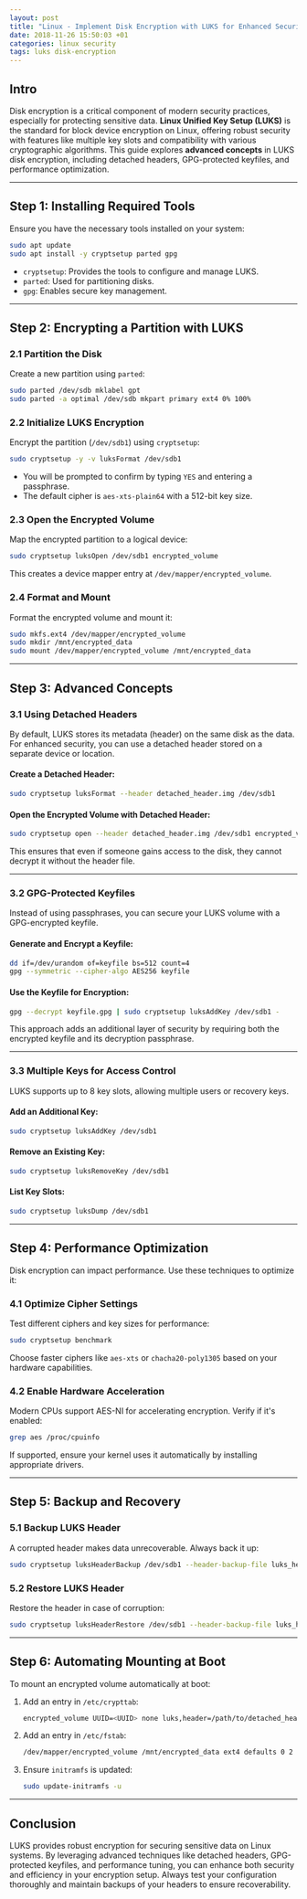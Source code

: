 ```yaml
---
layout: post
title: "Linux - Implement Disk Encryption with LUKS for Enhanced Security"
date: 2018-11-26 15:50:03 +01
categories: linux security
tags: luks disk-encryption
---
```


## Intro

Disk encryption is a critical component of modern security practices, especially for protecting sensitive data. **Linux Unified Key Setup (LUKS)** is the standard for block device encryption on Linux, offering robust security with features like multiple key slots and compatibility with various cryptographic algorithms. This guide explores **advanced concepts** in LUKS disk encryption, including detached headers, GPG-protected keyfiles, and performance optimization.

---

## Step 1: Installing Required Tools

Ensure you have the necessary tools installed on your system:

```sh
sudo apt update
sudo apt install -y cryptsetup parted gpg
```

- `cryptsetup`: Provides the tools to configure and manage LUKS.
- `parted`: Used for partitioning disks.
- `gpg`: Enables secure key management.

---

## Step 2: Encrypting a Partition with LUKS

### **2.1 Partition the Disk**

Create a new partition using `parted`:

```sh
sudo parted /dev/sdb mklabel gpt
sudo parted -a optimal /dev/sdb mkpart primary ext4 0% 100%
```

### **2.2 Initialize LUKS Encryption**

Encrypt the partition (`/dev/sdb1`) using `cryptsetup`:

```sh
sudo cryptsetup -y -v luksFormat /dev/sdb1
```

- You will be prompted to confirm by typing `YES` and entering a passphrase.
- The default cipher is `aes-xts-plain64` with a 512-bit key size.

### **2.3 Open the Encrypted Volume**

Map the encrypted partition to a logical device:

```sh
sudo cryptsetup luksOpen /dev/sdb1 encrypted_volume
```

This creates a device mapper entry at `/dev/mapper/encrypted_volume`.

### **2.4 Format and Mount**

Format the encrypted volume and mount it:

```sh
sudo mkfs.ext4 /dev/mapper/encrypted_volume
sudo mkdir /mnt/encrypted_data
sudo mount /dev/mapper/encrypted_volume /mnt/encrypted_data
```

---

## Step 3: Advanced Concepts

### **3.1 Using Detached Headers**

By default, LUKS stores its metadata (header) on the same disk as the data. For enhanced security, you can use a detached header stored on a separate device or location.

#### Create a Detached Header:

```sh
sudo cryptsetup luksFormat --header detached_header.img /dev/sdb1
```

#### Open the Encrypted Volume with Detached Header:

```sh
sudo cryptsetup open --header detached_header.img /dev/sdb1 encrypted_volume
```

This ensures that even if someone gains access to the disk, they cannot decrypt it without the header file.

---

### **3.2 GPG-Protected Keyfiles**

Instead of using passphrases, you can secure your LUKS volume with a GPG-encrypted keyfile.

#### Generate and Encrypt a Keyfile:

```sh
dd if=/dev/urandom of=keyfile bs=512 count=4
gpg --symmetric --cipher-algo AES256 keyfile
```

#### Use the Keyfile for Encryption:

```sh
gpg --decrypt keyfile.gpg | sudo cryptsetup luksAddKey /dev/sdb1 -
```

This approach adds an additional layer of security by requiring both the encrypted keyfile and its decryption passphrase.

---

### **3.3 Multiple Keys for Access Control**

LUKS supports up to 8 key slots, allowing multiple users or recovery keys.

#### Add an Additional Key:

```sh
sudo cryptsetup luksAddKey /dev/sdb1
```

#### Remove an Existing Key:

```sh
sudo cryptsetup luksRemoveKey /dev/sdb1
```

#### List Key Slots:

```sh
sudo cryptsetup luksDump /dev/sdb1
```

---

## Step 4: Performance Optimization

Disk encryption can impact performance. Use these techniques to optimize it:

### **4.1 Optimize Cipher Settings**

Test different ciphers and key sizes for performance:

```sh
sudo cryptsetup benchmark
```

Choose faster ciphers like `aes-xts` or `chacha20-poly1305` based on your hardware capabilities.

### **4.2 Enable Hardware Acceleration**

Modern CPUs support AES-NI for accelerating encryption. Verify if it's enabled:

```sh
grep aes /proc/cpuinfo
```

If supported, ensure your kernel uses it automatically by installing appropriate drivers.

---

## Step 5: Backup and Recovery

### **5.1 Backup LUKS Header**

A corrupted header makes data unrecoverable. Always back it up:

```sh
sudo cryptsetup luksHeaderBackup /dev/sdb1 --header-backup-file luks_header_backup.img
```

### **5.2 Restore LUKS Header**

Restore the header in case of corruption:

```sh
sudo cryptsetup luksHeaderRestore /dev/sdb1 --header-backup-file luks_header_backup.img
```

---

## Step 6: Automating Mounting at Boot

To mount an encrypted volume automatically at boot:

1. Add an entry in `/etc/crypttab`:

   ```sh
   encrypted_volume UUID=<UUID> none luks,header=/path/to/detached_header.img,keyscript=/path/to/keyscript.sh
   ```

2. Add an entry in `/etc/fstab`:

   ```sh
   /dev/mapper/encrypted_volume /mnt/encrypted_data ext4 defaults 0 2
   ```

3. Ensure `initramfs` is updated:
   ```sh
   sudo update-initramfs -u
   ```

---

## Conclusion

LUKS provides robust encryption for securing sensitive data on Linux systems. By leveraging advanced techniques like detached headers, GPG-protected keyfiles, and performance tuning, you can enhance both security and efficiency in your encryption setup. Always test your configuration thoroughly and maintain backups of your headers to ensure recoverability.
